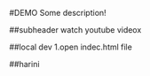 #DEMO
Some description!

##subheader
watch youtube videox

##local dev
1.open indec.html file

##harini